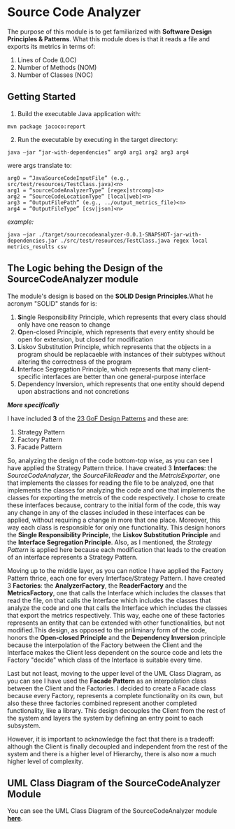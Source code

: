 # Source Code Analyzer

The purpose of this module is to get familiarized with <b>Software Design Principles & Patterns</b>. What this module does is that it reads a file and exports its metrics in terms of:
1. Lines of Code (LOC)
2. Number of Methods (NOM)
3. Number of Classes (NOC)

## Getting Started

1. Build the executable Java application with: 

```
mvn package jacoco:report
```

2. Run the executable by executing in the target directory:

```
java –jar “jar-with-dependencies” arg0 arg1 arg2 arg3 arg4
```

were args translate to:<n>
```
arg0 = “JavaSourceCodeInputFile” (e.g., src/test/resources/TestClass.java)<n>
arg1 = “sourceCodeAnalyzerType” [regex|strcomp]<n>
arg2 = “SourceCodeLocationType” [local|web]<n>
arg3 = “OutputFilePath” (e.g., ../output_metrics_file)<n>
arg4 = “OutputFileType” [csv|json]<n>
```
	
<i>example: </i>
```
java –jar ./target/sourcecodeanalyzer-0.0.1-SNAPSHOT-jar-with-dependencies.jar ./src/test/resources/TestClass.java regex local metrics_results csv
```


## The Logic behing the Design of the SourceCodeAnalyzer module

The module's design is based on the <b>SOLID Design Principles</b>.What he acronym "SOLID" stands for is:

1. <b>S</b>ingle Responsibility Principle, which represents that every class should only have one reason to change
2. <b>O</b>pen-closed Principle, which represents that every entity should be open for extension, but closed for modification
3. <b>L</b>iskov Substitution Principle, which represents that the objects in a program should be replacaeble with instances of their subtypes without altering the correctness of the program
4. <b>I</b>nterface Segregation Principle, which represents that many client-specific interfaces are better than one general-purpose interface
5. Dependency In<b>v</b>ersion, which represents that one entity should depend upon abstractions and not concretions

<i><b>More specifically</b></i>

I have included <b>3</b> of the [23 GoF Design Patterns](https://springframework.guru/gang-of-four-design-patterns/) and these are:
1. Strategy Pattern
2. Factory Pattern
3. Facade Pattern

So, analyzing the design of the code bottom-top wise, as you can see I have applied the Strategy Pattern thrice. I have created 3 <b>Interfaces</b>: the <i>SourceCodeAnalyzer</i>, the <i>SourceFileReader</i> and the <i>MetrcisExporter</i>, one that implements the classes for reading the file to be analyzed, one that implements the classes for analyzing the code and one that implements the classes for exporting the metrcis of the code respectively. I chose to create these interfaces because, contrary to the initial form of the code, this way any change in any of the classes included in these interfaces can be applied, without requiring a change in more that one place. Moreover, this way each class is responsible for only one functionality. This design honors the <b>Single Responsibility Principle</b>, the <b>Liskov Substitution Principle</b> and the <b>Interface Segregation Principle</b>. Also, as I mentioned, the <i>Strategy Pattern</i> is applied here because each modification that leads to the creation of an interface represents a Strategy Pattern.

Moving up to the middle layer, as you can notice I have applied the Factory Pattern thrice, each one for every Interface/Strategy Pattern. I have created 3 <b>Factories</b>: the <b>AnalyzerFactory</b>, the <b>ReaderFactory</b> and the <b>MetricsFactory</b>, one that calls the Interface which includes the classes that read the file, on that calls the Interface which includes the classes that analyze the code and one that calls the Interface which includes the classes that export the metrics respectively. This way, eache one of these factories represents an entity that can be extended with other functionalities, but not modified.This design, as opposed to the priliminary form of the code, honors the <b>Open-closed Principle</b> and the <b>Dependency Inversion</b> principle because the interpolation of the Factory between the Client and the Interface makes the Client less dependent on the source code and lets the Factory "decide" which class of the Interface is suitable every time.

Last but not least, moving to the upper level of the UML Class Diagram, as you can see I have used the <b>Facade Pattern</b> as an interpolation class between the Client and the Factories. I decided to create a Facade class because every Factory, represents a complete functionality on its own, but also these three factories combined represent another completed functionality, like a library. This design decouples the Client from the rest of the system and layers the system by defining an entry point to each subsystem.

However, it is important to acknowledge the fact that there is a tradeoff: although the Client is finally decoupled and independent from the rest of the system and there is a higher level of Hierarchy, there is also now a much higher level of complexity.
	
## UML Class Diagram of the SourceCodeAnalyzer Module

You can see the UML Class Diagram of the SourceCodeAnalyzer module <a href="SEiP-Assignments-2020/SourceCodeAnalyzer/UMLClassDiagram.png"><b>here</b></a>.

